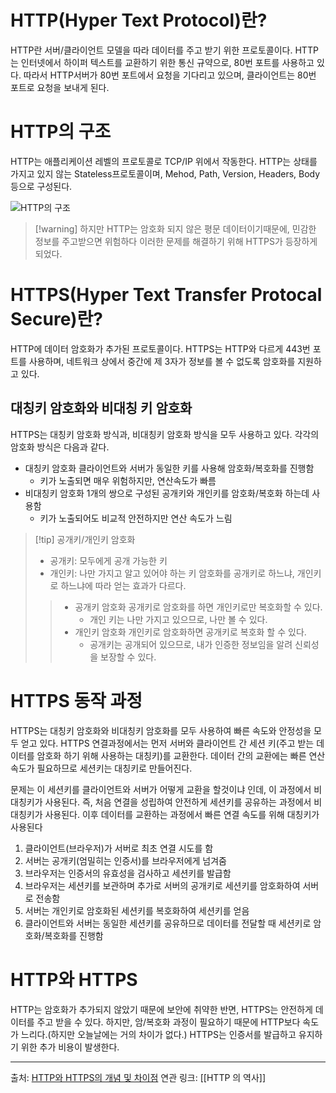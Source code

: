 # HTTP(Hyper Text Protocol)란?

HTTP란 서버/클라이언트 모델을 따라 데이터를 주고 받기 위한 프로토콜이다.
HTTP는 인터넷에서 하이퍼 텍스트를 교환하기 위한 통신 규약으로, 80번 포트를 사용하고 있다. 따라서 HTTP서버가 80번 포트에서 요청을 기다리고 있으며, 클라이언트는 80번 포트로 요청을 보내게 된다.

# HTTP의 구조

HTTP는 애플리케이션 레벨의 프로토콜로 TCP/IP 위에서 작동한다.
HTTP는 상태를 가지고 있지 않는 Stateless프로토콜이며, Mehod, Path, Version, Headers, Body 등으로 구성된다.

![HTTP의 구조](https://img1.daumcdn.net/thumb/R1280x0/?scode=mtistory2&fname=https%3A%2F%2Fblog.kakaocdn.net%2Fdn%2FbkdJ4Q%2FbtqK6AXLEtC%2FjBZzMuJBWzdLYmqILo5Ri1%2Fimg.png)
>[!warning] 하지만 HTTP는 암호화 되지 않은 평문 데이터이기때문에, 민감한 정보를 주고받으면 위험하다
>이러한 문제를 해결하기 위해 HTTPS가 등장하게 되었다.

# HTTPS(Hyper Text Transfer Protocal Secure)란?

HTTP에 데이터 암호화가 추가된 프로토콜이다.
HTTPS는 HTTP와 다르게 443번 포트를 사용하며, 네트워크 상에서 중간에 제 3자가 정보를 볼 수 없도록 암호화를 지원하고 있다.

## 대칭키 암호화와 비대칭 키 암호화

HTTPS는 대칭키 암호화 방식과, 비대칭키 암호화 방식을 모두 사용하고 있다.
각각의 암호화 방식은 다음과 같다.
- 대칭키 암호화
	클라이언트와 서버가 동일한 키를 사용해 암호화/복호화를 진행함
	- 키가 노출되면 매우 위험하지만, 연산속도가 빠름
- 비대칭키 암호화
	1개의 쌍으로 구성된 공개키와 개인키를 암호화/복호화 하는데 사용함
	- 키가 노출되어도 비교적 안전하지만 연산 속도가 느림

> [!tip] 공개키/개인키 암호화
> - 공개키: 모두에게 공개 가능한 키
> - 개인키: 나만 가지고 알고 있어야 하는 키
> 암호화를 공개키로 하느냐, 개인키로 하느냐에 따라 얻는 효과가 다르다.
> > - 공개키 암호화
> >   공개키로 암호화를 하면 개인키로만 복호화할 수 있다.
> >   - 개인 키는 나만 가지고 있으므로, 나만 볼 수 있다.
> > - 개인키 암호화
> > 	개인키로 암호화하면 공개키로 복호화 할 수 있다.
> > 	- 공개키는 공개되어 있으므로, 내가 인증한 정보임을 알려 신뢰성을 보장할 수 있다.

# HTTPS 동작 과정

HTTPS는 대칭키 암호화와 비대칭키 암호화를 모두 사용하여 빠른 속도와 안정성을 모두 얻고 있다.
HTTPS 연결과정에서는 먼저 서버와 클라이언트 간 세션 키(주고 받는 데이터를 암호화 하기 위해 사용하는 대칭키)를 교환한다.
	데이터 간의 교환에는 빠른 연산 속도가 필요하므로 세션키는 대칭키로 만들어진다.

문제는 이 세션키를 클라이언트와 서버가 어떻게 교환을 할것이냐 인데, 이 과정에서 비대칭키가 사용된다.
즉, 처음 연결을 성립하여 안전하게 세션키를 공유하는 과정에서 비대칭키가 사용된다. 이후 데이터를 교환하는 과정에서 빠른 연결 속도를 위해 대칭키가 사용된다

1. 클라이언트(브라우저)가 서버로 최초 연결 시도를 함
2. 서버는 공개키(엄밀히는 인증서)를 브라우저에게 넘겨줌
3. 브라우저는 인증서의 유효성을 검사하고 세션키를 발급함
4. 브라우저는 세션키를 보관하며 추가로 서버의 공개키로 세션키를 암호화하여 서버로 전송함
5. 서버는 개인키로 암호화된 세션키를 복호화하여 세션키를 얻음
6. 클라이언트와 서버는 동일한 세션키를 공유하므로 데이터를 전달할 때 세션키로 암호화/복호화를 진행함

# HTTP와 HTTPS

HTTP는 암호화가 추가되지 않았기 때문에 보안에 취약한 반면, HTTPS는 안전하게 데이터를 주고 받을 수 있다.
하지만, 암/복호화 과정이 필요하기 때문에 HTTP보다 속도가 느리다.(하지만 오늘날에는 거의 차이가 없다.)
HTTPS는 인증서를 발급하고 유지하기 위한 추가 비용이 발생한다.




---
출처: [HTTP와 HTTPS의 개념 및 차이점](https://mangkyu.tistory.com/98)
연관 링크: [[HTTP 의 역사]]